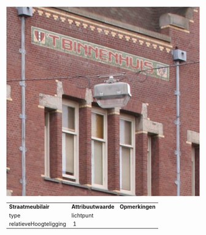 ![](media/df94b234420524948cf89ab929e34020111693fc.jpg)

|                        |                     |                 |
|------------------------|---------------------|-----------------|
| **Straatmeubilair**    | **Attribuutwaarde** | **Opmerkingen** |
| type                   | lichtpunt           |                 |
| relatieveHoogteligging |  1                  |                 |
